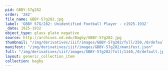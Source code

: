```yaml
---
pid: GBBY-57g282
order: '282'
file_name: GBBY-57g282.jpg
label: 'GBBY 57G/282: Unidentified Football Player - c1925-1932'
_date: 1925-1932
object_type: glass plate negative
source: http://archives.nd.edu/Bagby/GBBY-57g282.jpg
thumbnail: "/img/derivatives/iiif/images/GBBY-57g282/full/250,/0/default.jpg"
manifest: "/img/derivatives/iiif/images/GBBY-57g282/manifest.json"
full: "/img/derivatives/iiif/images/GBBY-57g282/full/1140,/0/default.jpg"
layout: generic_collection_item
collection: bagby
---
```

